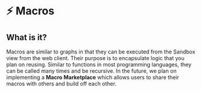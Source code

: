 # ⚡ Macros

## What is it?

Macros are similar to graphs in that they can be executed from the Sandbox view from the web client. Their purpose is to encapsulate logic that you plan on reusing. Similar to functions in most programming languages, they can be called many times and be recursive. In the future, we plan on implementing a **Macro Marketplace** which allows users to share their macros with others and build off each other.



